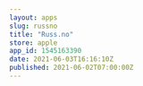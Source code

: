 ```yaml
---
layout: apps
slug: russno
title: "Russ.no"
store: apple
app_id: 1545163390
date: 2021-06-03T16:16:10Z
published: 2021-06-02T07:00:00Z
---
```

